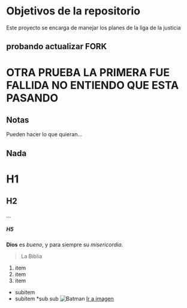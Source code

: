 # Objetivos de la repositorio

Este proyecto se encarga de manejar los planes de la liga de la justicia

## probando actualizar FORK

# OTRA PRUEBA LA PRIMERA FUE FALLIDA NO ENTIENDO QUE ESTA PASANDO

## Notas
Pueden hacer lo que quieran...

## Nada

# H1
## H2
...
##### H5

**Dios** es _bueno_, y para siempre su *misericordia*.
> La Biblia
1. item
2. item
3. item
  * subitem
  * subitem
    *sub sub 
![Batman](https://i.blogs.es/b5845b/batman-catwoman-tom-king/2560_3000.jpg)
[Ir a imagen](https://i.blogs.es/b5845b/batman-catwoman-tom-king/2560_3000.jpg)    
